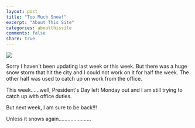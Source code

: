 ```yaml
---
layout: post
title: "Too Much Snow!"
excerpt: "About This Site"
categories: aboutthissite
comments: false
share: true
---
```


![](http://static-22.sinclairstoryline.com/resources/media/02993247-9df1-46b5-880d-bb37d2c4584c-large16x9_sigma_snow.jpg?1549763183175)








Sorry I haven't been updating last week or this week. But there was a huge snow storm that hit the city and I could not work on it for half the week. The other half was used to catch up on work from the office.


This week......well, President's Day left Monday out and I am still trying to catch up with office duties.



But next week, I am sure to be back!!!




Unless it snows again......................
